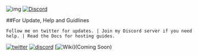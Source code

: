 ![img](https://ci.appveyor.com/api/projects/status/gmu6b3ltc80hr3k9?svg=true)
[![Discord](https://discordapp.com/api/guilds/99273784988557312/widget.png)](https://discord.gg/0YNaDOYuD5QOpeNI)

##For Update, Help and Guidlines

`Follow me on twitter for updates. | Join my Discord server if you need help. | Read the Docs for hosting guides.`

[![twitter](https://cdn.discordapp.com/attachments/155726317222887425/252192520094613504/twiter_banner.JPG)](https://twitter.com/Wizkiller96) [![discord](https://cdn.discordapp.com/attachments/155726317222887425/252192415673221122/discord_banner.JPG)](https://discord.gg/0YNaDOYuD5QOpeNI) [![Wiki](https://cdn.discordapp.com/attachments/155726317222887425/252192472849973250/read_the_docs_banner.JPG)](Coming Soon)


